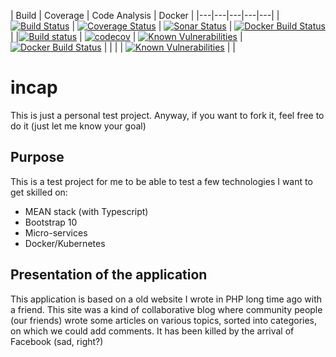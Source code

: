 |  Build | Coverage  | Code Analysis   | Docker  |
|---|---|---|---|---|
|[![Build Status](https://travis-ci.org/tuanicom/incap.svg?branch=master)](https://travis-ci.org/tuanicom/incap)   | [![Coverage Status](https://coveralls.io/repos/github/tuanicom/incap/badge.svg?branch=master)](https://coveralls.io/github/tuanicom/incap?branch=master)  |  [![Sonar Status](https://sonarcloud.io/api/project_badges/measure?project=tuanicom_incap&metric=alert_status)](https://sonarcloud.io/dashboard?id=tuanicom_incap) |  [![Docker Build Status](https://img.shields.io/docker/build/tuanicom/incap-backend.svg)](https://hub.docker.com/r/tuanicom/incap-backend/) |
|[![Build status](https://ci.appveyor.com/api/projects/status/x9dtpjle2v6afiwf?svg=true)](https://ci.appveyor.com/project/tuanicom/incap)   | [![codecov](https://codecov.io/gh/tuanicom/incap/branch/master/graph/badge.svg)](https://codecov.io/gh/tuanicom/incap)  |  [![Known Vulnerabilities](https://snyk.io/test/github/tuanicom/incap/badge.svg?targetFile=backend%2Fpackage.json)](https://snyk.io/test/github/tuanicom/incap?targetFile=backend%2Fpackage.json) | [![Docker Build Status](https://img.shields.io/docker/build/tuanicom/incap-frontend.svg)](https://hub.docker.com/r/tuanicom/incap-frontend/)  |
|   |   |  [![Known Vulnerabilities](https://snyk.io/test/github/tuanicom/incap/badge.svg?targetFile=frontend%2Fpackage.json)](https://snyk.io/test/github/tuanicom/incap?targetFile=frontend%2Fpackage.json) |   |

# incap

This is just a personal test project. Anyway, if you want to fork it, feel free to do it (just let me know your goal)

## Purpose
This is a test project for me to be able to test a few technologies I want to get skilled on:
* MEAN stack (with Typescript) 
* Bootstrap 10
* Micro-services
* Docker/Kubernetes

## Presentation of the application
This application is based on a old website I wrote in PHP long time ago with a friend. 
This site was a kind of collaborative blog where community people (our friends) wrote some articles on various topics, sorted into categories, on which we could add comments. 
It has been killed by the arrival of Facebook (sad, right?)
